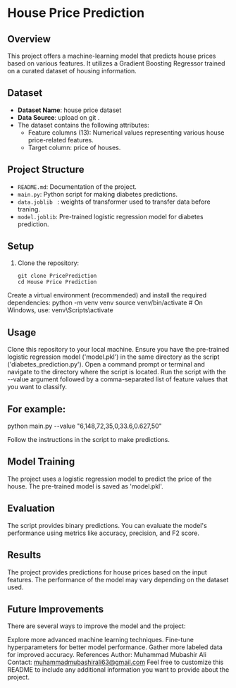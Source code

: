 # House Price Prediction

## Overview

This project offers a machine-learning model that predicts house prices based on various features. It utilizes a Gradient Boosting Regressor trained on a curated dataset of housing information.


## Dataset

- **Dataset Name**: house price dataset
- **Data Source**: upload on git .
- The dataset contains the following attributes:
  - Feature columns (13): Numerical values representing various house price-related features.
  - Target column: price of houses.

## Project Structure

- `README.md`: Documentation of the project.
- `main.py`: Python script for making diabetes predictions.
- `data.joblib ` : weights of transformer used to transfer data before traning.
- `model.joblib`: Pre-trained logistic regression model for diabetes prediction.

## Setup

1. Clone the repository:
   ```shell
   git clone PricePrediction
   cd House Price Prediction
Create a virtual environment (recommended) and install the required dependencies:
python -m venv venv
source venv/bin/activate  # On Windows, use: venv\Scripts\activate

## Usage
Clone this repository to your local machine.
Ensure you have the pre-trained logistic regression model ('model.pkl') in the same directory as the script ('diabetes_prediction.py').
Open a command prompt or terminal and navigate to the directory where the script is located.
Run the script with the --value argument followed by a comma-separated list of feature values that you want to classify.
## For example:
python main.py --value "6,148,72,35,0,33.6,0.627,50"

Follow the instructions in the script to make predictions.

## Model Training
The project uses a logistic regression model to predict the price of the house. The pre-trained model is saved as 'model.pkl'.

## Evaluation
The script provides binary predictions. You can evaluate the model's performance using metrics like accuracy, precision, and F2 score.

## Results
The project provides predictions for house prices based on the input features. The performance of the model may vary depending on the dataset used.

## Future Improvements
There are several ways to improve the model and the project:

Explore more advanced machine learning techniques.
Fine-tune hyperparameters for better model performance.
Gather more labeled data for improved accuracy.
References
Author: Muhammad Mubashir Ali
Contact: muhammadmubashirali63@gmail.com
Feel free to customize this README to include any additional information you want to provide about the project.
